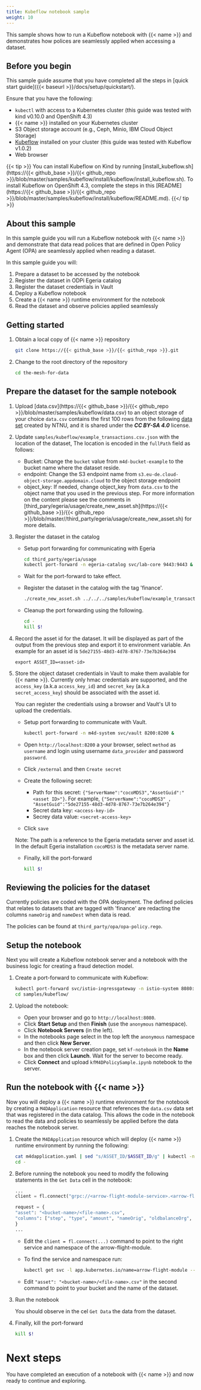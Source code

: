 ```yaml
---
title: Kubeflow notebook sample
weight: 10
---
```


This sample shows how to run a Kubeflow notebook with {{< name >}} and demonstrates how polices are seamlessly applied when accessing a dataset.

## Before you begin
This sample guide assume that you have completed all the steps in [quick start guide]({{< baseurl >}}/docs/setup/quickstart/).

Ensure that you have the following:
- `kubectl` with access to a Kubernetes cluster (this guide was tested with kind v0.10.0 and OpenShift 4.3)
- {{< name >}} installed on your Kubernetes cluster
- S3 Object storage account (e.g., Ceph, Minio, IBM Cloud Object Storage)
- [Kubeflow](https://www.kubeflow.org/) installed on your cluster (this guide was tested with Kubeflow v1.0.2)
- Web browser


{{< tip >}}
You can install Kubeflow on Kind by running [install_kubeflow.sh](https://{{< github_base >}}/{{< github_repo >}}/blob/master/samples/kubeflow/install/kubeflow/install_kubeflow.sh). To install Kubeflow on OpenShift 4.3, complete the steps in this [README](https://{{< github_base >}}/{{< github_repo >}}/blob/master/samples/kubeflow/install/kubeflow/README.md).
{{</ tip >}}

## About this sample
In this sample guide you will run a Kubeflow notebook with {{< name >}} and demonstrate that data read polices that are defined in Open Policy Agent (OPA) are seamlessly applied when reading a dataset.

In this sample guide you will:
1. Prepare a dataset to be accessed by the notebook
1. Register the dataset in ODPi Egeria catalog
1. Register the dataset credentials in Vault
1. Deploy a Kubeflow notebook
1. Create a {{< name >}} runtime environment for the notebook
1. Read the dataset and observe policies applied seamlessly

## Getting started

1.  Obtain a local copy of {{< name >}} repository
    ```bash
    git clone https://{{< github_base >}}/{{< github_repo >}}.git
    ```
1.  Change to the root directory of the repository
    ```bash
    cd the-mesh-for-data
    ```

## Prepare the dataset for the sample notebook

1. Upload [data.csv](https://{{< github_base >}}/{{< github_repo >}}/blob/master/samples/kubeflow/data.csv) to an object storage of your choice
    `data.csv` contains the first 100 rows from the following [data set](https://www.kaggle.com/ntnu-testimon/paysim1/data) created by NTNU, and it is shared under the ***CC BY-SA 4.0*** license.
1. Update ```samples/kubeflow/example_transactions.csv.json``` with the location of the dataset, The location is encoded in the `fullPath` field as follows:
    - Bucket: Change the `bucket` value from `m4d-bucket-example` to the bucket name where the dataset reside.
    - endpoint: Change the S3 endpoint name from `s3.eu-de.cloud-object-storage.appdomain.cloud` to the object storage endpoint
    - object_key: If needed, change object_key from `data.csv` to the object name that you used in the previous step.
    For more information on the content please see the comments in [third_pary/egeria/usage/create_new_asset.sh](https://{{< github_base >}}/{{< github_repo >}}/blob/master//third_party/egeria/usage/create_new_asset.sh) for more details.
1. Register the dataset in the catalog

    - Setup port forwarding for communicating with Egeria

        ```bash
        cd third_party/egeria/usage
        kubectl port-forward -n egeria-catalog svc/lab-core 9443:9443 &
        ```
    - Wait for the port-forward to take effect.

    - Register the dataset in the catalog with the tag 'finance'.
    
        ```bash
        ./create_new_asset.sh ../../../samples/kubeflow/example_transactions.csv.json 'finance'
        ```
    - Cleanup the port forwarding using the following.
    
        ```bash
        cd -
        kill $!
        ```
1. Record the asset id for the dataset. It will be displayed as part of the output from the previous step and export it to environment variable. An example for an asset id is `5de27155-48d3-4d78-8767-73e7b264e394`
    ```
    export ASSET_ID=<asset-id>
    ```
1. Store the object dataset credentials in Vault to make them available for {{< name >}}. Currently only hmac credentials are supported, and the `access_key` (a.k.a `access_key_id`) and `secret_key` (a.k.a `secret_access_key`) should be associated with the asset id.

    You can register the credentials using a browser and Vault's UI to upload the credentials.

    - Setup port forwarding to communicate with Vault.
        ```bash
        kubectl port-forward -n m4d-system svc/vault 8200:8200 &
        ```
    - Open `http://localhost:8200` a your browser, select `method` as `username` and login using username `data_provider` and password `password`.

    - Click `/external` and then `Create secret`

    - Create the following secret:
        - Path for this secret: `{"ServerName":"cocoMDS3","AssetGuid":"<asset ID>"}`. For example, `{"ServerName":"cocoMDS3" , "AssetGuid":"5de27155-48d3-4d78-8767-73e7b264e394"}`
        - Secret data key: `<access-key-id>`
        - Secrey data value: `<secret-access-key>`
    - Click `save`
    
    Note: The path is a reference to the Egeria metadata server and asset id. In the default Egeria installation `cocoMDS3` is the metadata server name.

    - Finally, kill the port-forward

        ```bash
        kill $!
        ```

## Reviewing the policies for the dataset

Currently policies are coded with the OPA deployment.
The defined policies that relates to datasets that are tagged with 'finance' are redacting the columns `nameOrig` and `nameDest` when data is read.

The policies can be found at `third_party/opa/opa-policy.rego`.

## Setup the notebook

Next you will create a Kubeflow notebook server and a notebook with the business logic for creating a fraud detection model.

1. Create a port-forward to communicate with Kubeflow:
    ```bash
    kubectl port-forward svc/istio-ingressgateway -n istio-system 8080:80 &
    cd samples/kubeflow/
    ```

1. Upload the notebook:
    - Open your browser and go to `http://localhost:8080`.
    - Click **Start Setup** and then **Finish** (use the `anonymous` namespace).
    - Click **Notebook Servers** (in the left).
    - In the notebooks page select in the top left the `anonymous` namespace and then click **New Server**.
    - In the notebook server creation page, set `kf-notebook` in the **Name** box and then click **Launch**. Wait for the server to become ready.
    - Click **Connect** and upload `kfM4DPolicySample.ipynb` notebook to the server.

## Run the notebook with {{< name >}}

Now you will deploy a {{< name >}} runtime environment for the notebook by creating a `M4DApplication` resource that references the `data.csv` data set that was registered in the data catalog.
This allows the code in the notebook to read the data and policies to seamlessly be applied before the data reaches the notebook server.

1. Create the `M4DApplication` resource which will deploy {{< name >}} runtime environment by running the following:
    ```bash
    cat m4dapplication.yaml | sed "s/ASSET_ID/$ASSET_ID/g" | kubectl -n anonymous apply -f -
    cd -
    ```

1. Before running the notebook you need to modify the following statements in the `Get Data` cell in the notebook:
    ```python
    ...
    client = fl.connect("grpc://<arrow-flight-module-service>.<arrow-flight-module-ns>.svc.  cluster.local:80")

    request = {
    "asset": "<bucket-name>/<file-name>.csv", 
    "columns": ["step", "type", "amount", "nameOrig", "oldbalanceOrg", "newbalanceOrig", "nameDest", "oldbalanceDest", "newbalanceDest", "isFraud", "isFlaggedFraud"]
    }
    ...
    ``` 

    - Edit the `client = fl.connect(...)` command to point to the right service and namespace of the arrow-flight-module.
    - To find the service and namespace run:
        ```bash
        kubectl get svc -l app.kubernetes.io/name=arrow-flight-module --all-namespaces
        ```

    - Edit `"asset": "<bucket-name>/<file-name>.csv"` in the second command to point to your bucket and the name of the dataset.

1. Run the notebook

    You should observe in the cel `Get Data` the data from the dataset.

1. Finally, kill the port-forward
    ```bash
    kill $!
    ```

# Next steps
You have completed an execution of a notebook with {{< name >}} and now ready to continue and exploring.
